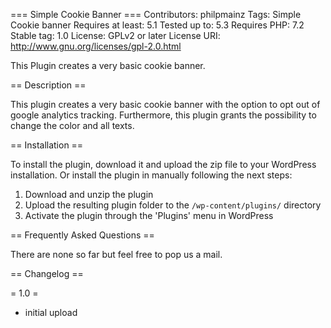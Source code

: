 === Simple Cookie Banner ===
Contributors: philpmainz
Tags: Simple Cookie banner
Requires at least: 5.1
Tested up to: 5.3
Requires PHP: 7.2
Stable tag: 1.0
License: GPLv2 or later
License URI: http://www.gnu.org/licenses/gpl-2.0.html
 
This Plugin creates a very basic cookie banner.
 
== Description ==
 
This plugin creates a very basic cookie banner with the option to opt out of google analytics tracking. Furthermore, this plugin grants the possibility to change the color and all texts.

== Installation ==
 
To install the plugin, download it and upload the zip file to your WordPress installation. Or install the plugin in manually following the next steps:
 
1. Download and unzip the plugin
2. Upload the resulting plugin folder to the `/wp-content/plugins/` directory
3. Activate the plugin through the 'Plugins' menu in WordPress

== Frequently Asked Questions == 

There are none so far but feel free to pop us a mail.

== Changelog ==

= 1.0 =
* initial upload